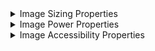 <details>
<summary>Image Sizing Properties</summary>

- **width=**px
- **height=**px

</details>

<details>
<summary>Image Power Properties</summary>

- **opacity=**0.1..1
- **rotate=**0..360
- **skewx=**0..360
- **skewy=**0..360
- **filter=**blur | bright | contrast | grayscale | hue | invert | saturate | sepia

</details>

<details>
<summary>Image Accessibility Properties</summary>

- **alt=**alt-text-for-screen-readers
- **title=**title-text-for-tooltips

</details>




